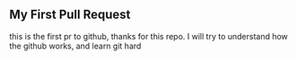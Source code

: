 ## My First Pull Request
this is the first pr to github, thanks for this repo. I will try to understand how the github works, and learn git hard
